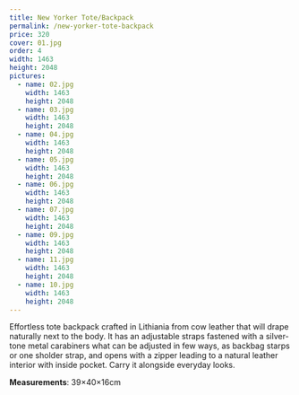 ```yaml
---
title: New Yorker Tote/Backpack
permalink: /new-yorker-tote-backpack
price: 320
cover: 01.jpg
order: 4
width: 1463
height: 2048
pictures:
  - name: 02.jpg
    width: 1463
    height: 2048
  - name: 03.jpg
    width: 1463
    height: 2048
  - name: 04.jpg
    width: 1463
    height: 2048
  - name: 05.jpg
    width: 1463
    height: 2048
  - name: 06.jpg
    width: 1463
    height: 2048
  - name: 07.jpg
    width: 1463
    height: 2048
  - name: 09.jpg
    width: 1463
    height: 2048
  - name: 11.jpg
    width: 1463
    height: 2048
  - name: 10.jpg
    width: 1463
    height: 2048
---
```


Effortless tote backpack crafted in Lithiania from cow leather that will drape naturally next to the body. It has an adjustable straps fastened with a silver-tone metal carabiners what can be adjusted in few ways, as backbag starps or one sholder strap, and opens with a zipper leading to a natural leather interior with inside pocket. Carry it alongside everyday looks.

**Measurements**: 39&times;40&times;16cm
